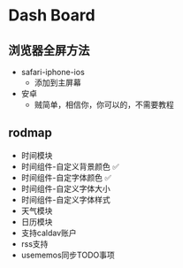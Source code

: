 # Dash Board


## 浏览器全屏方法
* safari-iphone-ios
  * 添加到主屏幕
* 安卓
  * 贼简单，相信你，你可以的，不需要教程

## rodmap
* 时间模块
* 时间组件-自定义背景颜色 ✅
* 时间组件-自定字体颜色 ✅
* 时间组件-自定义字体大小
* 时间组件-自定义字体样式
* 天气模块
* 日历模块
* 支持caldav账户
* rss支持
* usememos同步TODO事项